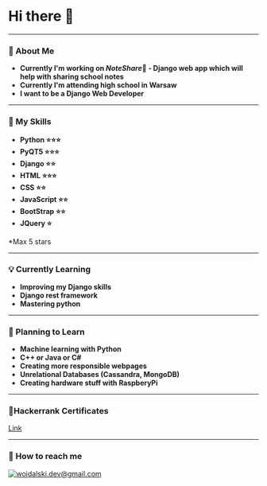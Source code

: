 # Hi there 👋
---
### 🤙 About Me 
- **Currently I'm working on *NoteShare*📝 - Django web app which will help with sharing school notes** 
- **Currently I'm attending high school in Warsaw**
- **I want to be a Django Web Developer**
---
### 🔧 My Skills
- **Python ⭐⭐⭐**
- **PyQT5 ⭐⭐⭐**
- **Django ⭐⭐**
- **HTML ⭐⭐⭐**
- **CSS ⭐⭐**
- **JavaScript ⭐⭐**
- **BootStrap ⭐⭐**
- **JQuery ⭐**

*Max 5 stars

---
### 💡 Currently Learning 
- **Improving my Django skills**
- **Django rest framework**
- **Mastering python**

---
### 🔮 Planning to Learn
- **Machine learning with Python**
- **C++ or Java or C#**
- **Creating more responsible webpages**
- **Unrelational Databases (Cassandra, MongoDB)** 
- **Creating hardware stuff with RaspberyPi**
---
### 📜Hackerrank Certificates
[Link](https://www.hackerrank.com/certificates/50cdfac78793)

---
### 📧 How to reach me
<a href="mailto:wojdalski.dev@gmail.com">![wojdalski.dev@gmail.com](https://img.shields.io/badge/Gmail-D14836?style=for-the-badge&logo=gmail&logoColor=white)</a>
